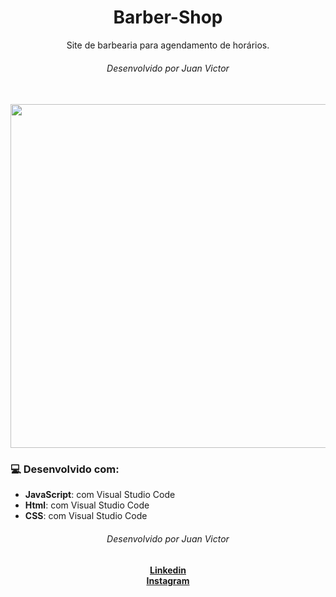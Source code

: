 

<div align="center">
  <h1>Barber-Shop</h1>
  Site de barbearia para agendamento de horários. 
  <h6>Desenvolvido por Juan Victor</h6>
</div>
<br>

<div align="center">
    <img src="blob:https://web.whatsapp.com/05382a01-1bbf-4770-9dfc-e84f37e40a8a" alt="" width="550">
</div>


### 💻 Desenvolvido com:

*  **JavaScript**: com Visual Studio Code 
*  **Html**: com Visual Studio Code 
*  **CSS**: com Visual Studio Code 


<div align="center">
    <h6>Desenvolvido por Juan Victor</h6>
    <a href="https://www.linkedin.com/in/juan-victor-amaral/"><strong>Linkedin</strong></a></br>
    <a href="https://www.instagram.com/juan.victor.am/"><strong>Instagram</strong></a>
</div>

